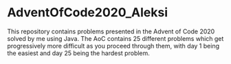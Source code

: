 # AdventOfCode2020_Aleksi
This repository contains problems presented in the Advent of Code 2020 solved by me using Java.
The AoC contains 25 different problems which get progressively more difficult as you proceed through them, with day 1 being the easiest and day 25 being the hardest problem.
